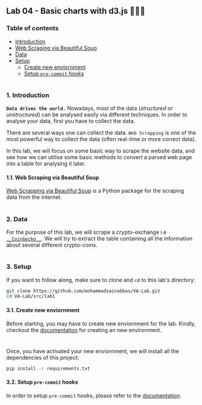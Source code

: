 ## Lab 04 - Basic charts with d3.js 👨🏻‍💻

### Table of contents

- [Introduction](#introduction)
- [Web Scraping via Beautiful Soup](#beautiful-soup)
- [Data](#data)
- [Setup](#setup)
  * [Create new enviornment](#create-new-env)
  * [Setup `pre-commit` hooks](#setup-pre-commit)

#

<a id="introduction" />

### 1. Introduction

__`Data drives the world.`__ Nowadays, most of the data (_structured_ or _unstructured_) can be analysed easily via different techniques. In order to analyse your data, first you have to collect the data. 

There are several ways one can collect the data. `Web Scrapping` is one of the most powerful way to collect the data (often real-time or more correct data).

In this lab, we will focus on some basic way to scrape the website data, and see how we can utilise some basic methods to convert a parsed web page into a table for analysing it later.

<a id="beautiful-soup" />

#### 1.1. Web Scraping via Beautiful Soup

[Web Scrapping via Beautiful Soup](https://beautiful-soup-4.readthedocs.io/en/latest/) is a Python package for the scraping data from the internet.

#

<a id="data" />

### 2. Data

For the purpose of this lab, we will scrape a crypto-exchange i.e [`__CoinGecko__`](https://www.coingecko.com/). We will try to extract the table containing all the information about several different crypto-coins.

#

<a id="setup" />

### 3. Setup

If you want to follow along, make sure to clone and `cd` to this lab's directory:

```bash
git clone https://github.com/mohammadzainabbas/VA-Lab.git
cd VA-Lab/src/lab1
```

<a id="create-new-env" />

#### 3.1. Create new enviornment

Before starting, you may have to create new enviornment for the lab. Kindly, checkout the [documentation](https://github.com/mohammadzainabbas/VA-Lab/blob/main/docs/SETUP_ENV.md) for creating an new environment.

#

Once, you have activated your new enviornment, we will install all the dependencies of this project:

```bash
pip install -r requirements.txt
```

<a id="setup-pre-commit" />

#### 3.2. Setup `pre-commit` hooks

In order to setup `pre-commit` hooks, please refer to the [documentation](https://github.com/mohammadzainabbas/VA-Lab/blob/main/docs/SETUP_PRE-COMMIT_HOOKS.md).

#


